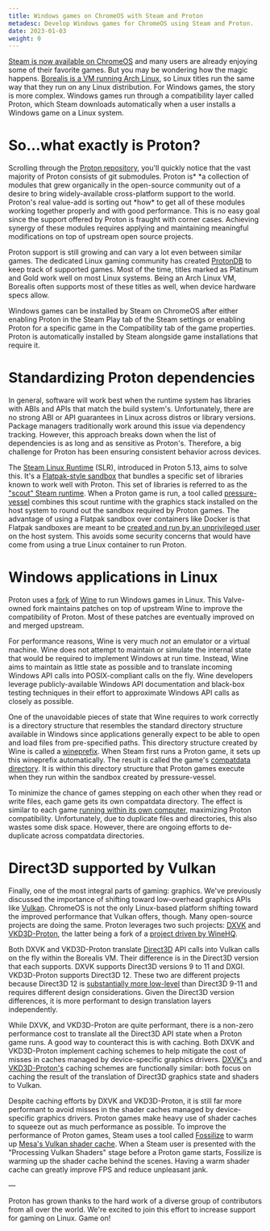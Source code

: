 ```yaml
---
title: Windows games on ChromeOS with Steam and Proton
metadesc: Develop Windows games for ChromeOS using Steam and Proton.
date: 2023-01-03
weight: 0
---
```


[Steam is now available on ChromeOS](https://www.chromium.org/chromium-os/steam-on-chromeos/)
and many users are already enjoying some of their favorite games. But you may be
wondering how the magic happens.
[Borealis is a VM running Arch Linux](https://chromeos.dev/en/posts/bringing-steam-to-chromeos),
so Linux titles run the same way that they run on any Linux distribution. For
Windows games, the story is more complex. Windows games run through a
compatibility layer called Proton, which Steam downloads automatically when a
user installs a Windows game on a Linux system.

# So…what exactly is Proton?

Scrolling through the [Proton
repository](https://github.com/ValveSoftware/Proton), you'll quickly notice that
the vast majority of Proton consists of git submodules. Proton is\* *a collection
of modules that grew organically in the open-source community out of a desire to
bring widely-available cross-platform support to the world. Proton's real
value-add is sorting out *how\* to get all of these modules working together
properly and with good performance. This is no easy goal since the support
offered by Proton is fraught with corner cases. Achieving synergy of these
modules requires applying and maintaining meaningful modifications on top of
upstream open source projects.

Proton support is still growing and can vary a lot even between similar games.
The dedicated Linux gaming community has created
[ProtonDB](https://www.protondb.com/) to keep track of supported games. Most of
the time, titles marked as Platinum and Gold work well on most Linux systems.
Being an Arch Linux VM, Borealis often supports most of these titles as well,
when device hardware specs allow.

Windows games can be installed by Steam on ChromeOS after either enabling
Proton in the Steam Play tab of the Steam settings or enabling Proton for a
specific game in the Compatibility tab of the game properties. Proton is
automatically installed by Steam alongside game installations that require it.

# Standardizing Proton dependencies

In general, software will work best when the runtime system has libraries with
ABIs and APIs that match the build system's. Unfortunately, there are no strong
ABI or API guarantees in Linux across distros or library versions. Package
managers traditionally work around this issue via dependency tracking. However,
this approach breaks down when the list of dependencies is as long and as
sensitive as Proton's. Therefore, a big challenge for Proton has been ensuring
consistent behavior across devices.

The
[Steam Linux Runtime](https://gitlab.steamos.cloud/steamrt/steamlinuxruntime/-/tree/master/)
(SLR), introduced in Proton 5.13, aims to solve this. It's a [Flatpak-style
sandbox](https://flatpak.org/faq/) that bundles a specific set of libraries
known to work well with Proton. This set of libraries is referred to as the
["scout" Steam runtime](https://gitlab.steamos.cloud/steamrt/steam-runtime-tools/-/blob/master/docs/ld-library-path-runtime.md).
When a Proton game is run, a tool called
[pressure-vessel](https://gitlab.steamos.cloud/steamrt/steam-runtime-tools/-/blob/master/docs/pressure-vessel.md)
combines this scout runtime with the graphics stack installed on the host system
to round out the sandbox required by Proton games. The advantage of using a
Flatpak sandbox over containers like Docker is that Flatpak sandboxes are meant
to be
[created and run by an unprivileged user](https://docs.flatpak.org/en/latest/under-the-hood.html#underlying-technologies)
on the host system. This avoids some security concerns that would have come from
using a true Linux container to run Proton.

# Windows applications in Linux

Proton uses a [fork](https://github.com/ValveSoftware/wine/tree/proton_7.0) of
[Wine](https://www.winehq.org/) to run Windows games in Linux. This Valve-owned
fork maintains patches on top of upstream Wine to improve the compatibility of
Proton. Most of these patches are eventually improved on and merged upstream.

For performance reasons, Wine is very much _not_ an emulator or a virtual
machine. Wine does not attempt to maintain or simulate the internal state that
would be required to implement Windows at run time. Instead, Wine aims to
maintain as little state as possible and to translate incoming Windows API calls
into POSIX-compliant calls on the fly. Wine developers leverage
publicly-available Windows API documentation and black-box testing techniques in
their effort to approximate Windows API calls as closely as possible.

One of the unavoidable pieces of state that Wine requires to work correctly is
a directory structure that resembles the standard directory structure available
in Windows since applications generally expect to be able to open and load files
from pre-specified paths. This directory structure created by Wine is called a
[wineprefix](https://wiki.winehq.org/FAQ#Wineprefixes). When Steam first runs a
Proton game, it sets up this wineprefix automatically. The result is called the
game's
[compatdata directory](https://github.com/ValveSoftware/Proton/blob/proton_7.0/proton#L401).
It is within this directory structure that Proton games execute when they run
within the sandbox created by pressure-vessel.

To minimize the chance of games stepping on each other when they read or write
files, each game gets its own compatdata directory. The effect is similar to
each game
[running within its own computer](https://wiki.winehq.org/FAQ#How_can_I_run_two_programs_as_if_they_were_on_different_computers.3F),
maximizing Proton compatibility. Unfortunately, due to duplicate files and
directories, this also wastes some disk space. However, there are ongoing
efforts to de-duplicate across compatdata directories.

# Direct3D supported by Vulkan

Finally, one of the most integral parts of gaming: graphics. We've previously
discussed the importance of shifting toward low-overhead graphics APIs like
[Vulkan](https://chromeos.dev/en/posts/improving-vulkan-availability-with-venus).
ChromeOS is not the only Linux-based platform shifting toward the improved
performance that Vulkan offers, though. Many open-source projects are doing the
same. Proton leverages two such projects:
[DXVK](https://github.com/doitsujin/dxvk/tree/279b4b7ec225c2c4bddc4eb6ddfa8bfe89c8bf5c)
and
[VKD3D-Proton](https://github.com/HansKristian-Work/vkd3d-proton/tree/3e5aab6fb3e18f81a71b339be4cb5cdf55140980),
the latter being a fork of a [project driven by
WineHQ](https://source.winehq.org/git/vkd3d.git/).

Both DXVK and VKD3D-Proton translate
[Direct3D](https://docs.microsoft.com/en-us/windows/win32/direct3d) API calls
into Vulkan calls on the fly within the Borealis VM. Their difference is in the
Direct3D version that each supports. DXVK supports Direct3D versions 9 to 11 and
DXGI. VKD3D-Proton supports Direct3D 12. These two are different projects
because Direct3D 12 is
[substantially more low-level](https://www.anandtech.com/show/7889/microsoft-announces-directx-12-low-level-graphics-programming-comes-to-directx)
than Direct3D 9-11 and requires different design considerations. Given the
Direct3D version differences, it is more performant to design translation layers
independently.

While DXVK, and VKD3D-Proton are quite performant, there is a non-zero
performance cost to translate all the Direct3D API state when a Proton game
runs. A good way to counteract this is with caching. Both DXVK and VKD3D-Proton
implement caching schemes to help mitigate the cost of misses in caches managed
by device-specific graphics drivers.
[DXVK's](https://github.com/doitsujin/dxvk#state-cache) and
[VKD3D-Proton's](https://github.com/HansKristian-Work/vkd3d-proton/blob/c47a6a904bbeebcb2fbed4e7accfae5bd17cff2f/README.md#shader-cache)
caching schemes are functionally similar: both focus on caching the result of
the translation of Direct3D graphics state and shaders to Vulkan.

Despite caching efforts by DXVK and VKD3D-Proton, it is still far more
performant to avoid misses in the shader caches managed by device-specific
graphics drivers. Proton games make heavy use of shader caches to squeeze out as
much performance as possible. To improve the performance of Proton games, Steam
uses a tool called [Fossilize](https://github.com/ValveSoftware/Fossilize) to
warm up
[Mesa's Vulkan shader cache](https://gitlab.freedesktop.org/mesa/mesa/-/merge_requests/15390).
When a Steam user is presented with the "Processing Vulkan Shaders" stage before
a Proton game starts, Fossilize is warming up the shader cache behind the
scenes. Having a warm shader cache can greatly improve FPS and reduce unpleasant
jank.

—

Proton has grown thanks to the hard work of a diverse group of contributors
from all over the world. We're excited to join this effort to increase support
for gaming on Linux. Game on!
